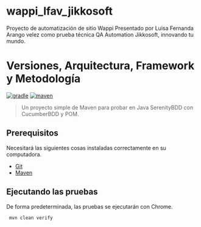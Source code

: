 # wappi_lfav_jikkosoft
  Proyecto de automatización de sitio Wappi Presentado por Luisa Fernanda Arango velez como prueba técnica QA Automation Jikkosoft, innovando tu mundo.
  
# Versiones, Arquitectura, Framework y Metodología
[![gradle](https://img.shields.io/badge/java-v8-yellow.svg)](https:/ven.aphe.org/)
[![maven](https://img.shields.io/badge/maven-v3.8.2-red.svg)](https://maven.apache.org/)

>Un proyecto simple de Maven para probar en Java SerenityBDD con CucumberBDD y POM.


## Prerequisitos
Necesitará las siguientes cosas instaladas correctamente en su computadora.

* [Git](http://git-scm.com/)
* [Maven](https://maven.apache.org/)


##  Ejecutando las pruebas
De forma predeterminada, las pruebas se ejecutarán con Chrome.


```bash
 mvn clean verify
```
